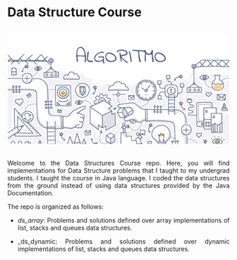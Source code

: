 # Data Structure Course

<br/>
<div align="center">                                                             
  <img src="./dslogo.png" alt="Data Structures Logo">
</div>  
<br/>

<section>
<div align="justify">
  
Welcome to the Data Structures Course repo. Here, you will find implementations for Data Structure problems that I taught to my undergrad students. I taught the course in Java language. I coded the data structures from the ground instead of using data structures provided by the Java Documentation.

The repo is organized as follows:
  
* _ds_array_: Problems and solutions defined over array implementations of list, stacks and queues data structures.

* _ds_dynamic: Problems and solutions defined over dynamic implementations of list, stacks and queues data structures.

<div>
</section>
